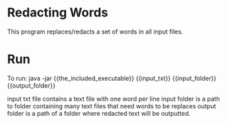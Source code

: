 # Redacting Words
This program replaces/redacts a set of words in all input files.

# Run
To run:
java -jar {{the_included_executable}} {{input_txt}} {{input_folder}} {{output_folder}}

input txt file contains a text file with one word per line
input folder is a path to folder containing many text files that need words to be replaces
output folder is a path of a folder where redacted text will be outputted.

